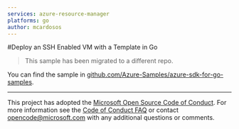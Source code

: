 ```yaml
---
services: azure-resource-manager
platforms: go
author: mcardosos
---
```


#Deploy an SSH Enabled VM with a Template in Go

> This sample has been migrated to a different repo.

You can find the sample in [github.com/Azure-Samples/azure-sdk-for-go-samples](https://github.com/Azure-Samples/azure-sdk-for-go-samples/tree/master/resources).

***

This project has adopted the [Microsoft Open Source Code of Conduct](https://opensource.microsoft.com/codeofconduct/). For more information see the [Code of Conduct FAQ](https://opensource.microsoft.com/codeofconduct/faq/) or contact [opencode@microsoft.com](mailto:opencode@microsoft.com) with any additional questions or comments.
